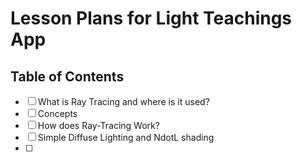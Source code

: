 # Lesson Plans for Light Teachings App

## Table of Contents
- [ ] What is Ray Tracing and where is it used?
- [ ] Concepts
- [ ] How does Ray-Tracing Work?
- [ ] Simple Diffuse Lighting and NdotL shading
- [ ] 
